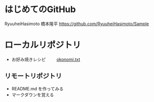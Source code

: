   # はじめてのGitHub
  RyuuheiHasimoto 橋本隆平
  https://github.com/RyuuheiHasimoto/Sample

  # ローカルリポジトリ
  * お好み焼きレシピ
  　　 [okonomi.txt](okonomi.txt)

  ## リモートリポジトリ
  * README.md を作ってみる
  * マークダウンを覚える

